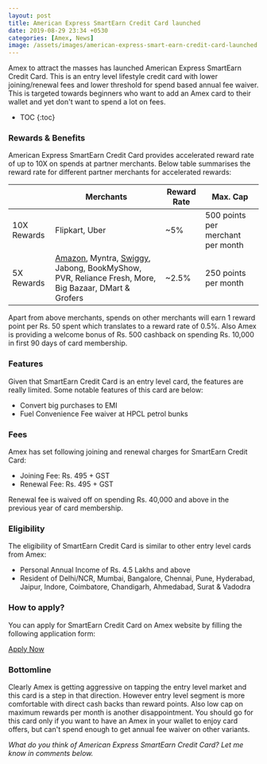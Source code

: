 ```yaml
---
layout: post
title: American Express SmartEarn Credit Card launched
date: 2019-08-29 23:34 +0530
categories: [Amex, News]
image: /assets/images/american-express-smart-earn-credit-card-launched.jpg
---
```


Amex to attract the masses has launched American Express SmartEarn Credit Card. This is an entry level lifestyle credit card with lower joining/renewal fees and lower threshold for spend based annual fee waiver. This is targeted towards beginners who want to add an Amex card to their wallet and yet don't want to spend a lot on fees.

<!-- prettier-ignore -->
* TOC
{:toc}

### Rewards & Benefits

American Express SmartEarn Credit Card provides accelerated reward rate of up to 10X on spends at partner merchants. Below table summarises the reward rate for different partner merchants for accelerated rewards:

<table class="table" style="display: block;overflow-x: auto;">
<thead class="thead-dark">
<tr>
	<th scope="col"> </th>
    <th scope="col"> Merchants</th>
    <th scope="col"> Reward Rate</th>
    <th scope="col"> Max. Cap</th>
</tr>
</thead>
<tbody>
<tr>
	<td> 10X Rewards </td>
	<td> Flipkart, Uber </td>
    <td> ~5% </td>
    <td> 500 points per merchant per month </td>
</tr>
<tr>
	<td> 5X Rewards </td>
	<td> <a href="https://l.cardinfo.in/amazon" target="_blank">Amazon</a>, Myntra, <a href="https://l.cardinfo.in/swiggy" target="_blank">Swiggy</a>, Jabong, BookMyShow, PVR, Reliance Fresh, More, Big Bazaar, DMart & Grofers </td>
    <td> ~2.5% </td>
    <td> 250 points per month </td>
</tr>
</tbody>
</table>

Apart from above merchants, spends on other merchants will earn 1 reward point per Rs. 50 spent which translates to a reward rate of 0.5%. Also Amex is providing a welcome bonus of Rs. 500 cashback on spending Rs. 10,000 in first 90 days of card membership.

### Features

Given that SmartEarn Credit Card is an entry level card, the features are really limited. Some notable features of this card are below:

- Convert big purchases to EMI
- Fuel Convenience Fee waiver at HPCL petrol bunks

### Fees

Amex has set following joining and renewal charges for SmartEarn Credit Card:

- Joining Fee: Rs. 495 + GST
- Renewal Fee: Rs. 495 + GST

Renewal fee is waived off on spending Rs. 40,000 and above in the previous year of card membership.

### Eligibility

The eligibility of SmartEarn Credit Card is similar to other entry level cards from Amex:

- Personal Annual Income of Rs. 4.5 Lakhs and above
- Resident of Delhi/NCR, Mumbai, Bangalore, Chennai, Pune, Hyderabad, Jaipur, Indore, Coimbatore, Chandigarh, Ahmedabad, Surat & Vadodra

### How to apply?

You can apply for SmartEarn Credit Card on Amex website by filling the following application form:

<a href="https://global.americanexpress.com/acq/intl/dpa/japa/ind/pers/begin.do?perform=IntlEapp:IND:smart_earn" target="_blank" class="btn btn-lg btn-danger btn-block post-element mt-2" rel="noopener"><i class="ci-pen"></i> Apply Now</a>

### Bottomline

Clearly Amex is getting aggressive on tapping the entry level market and this card is a step in that direction. However entry level segment is more comfortable with direct cash backs than reward points. Also low cap on maximum rewards per month is another disappointment. You should go for this card only if you want to have an Amex in your wallet to enjoy card offers, but can't spend enough to get annual fee waiver on other variants.

_What do you think of American Express SmartEarn Credit Card? Let me know in comments below._
